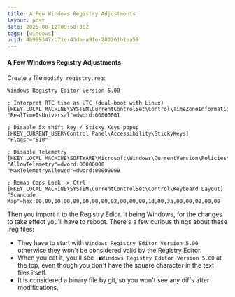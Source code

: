 ```yaml
---
title: A Few Windows Registry Adjustments
layout: post
date: 2025-08-12T09:58:30Z
tags: [windows]
uuid: 4b999347-b71e-43de-a9fe-283261b1ea59
---
```


#### A Few Windows Registry Adjustments

Create a file `modify_registry.reg`:
``` 
Windows Registry Editor Version 5.00

; Interpret RTC time as UTC (dual-boot with Linux)
[HKEY_LOCAL_MACHINE\SYSTEM\CurrentControlSet\Control\TimeZoneInformation]
"RealTimeIsUniversal"=dword:00000001

; Disable 5x shift key / Sticky Keys popup
[HKEY_CURRENT_USER\Control Panel\Accessibility\StickyKeys]
"Flags"="510"

; Disable Telemetry
[HKEY_LOCAL_MACHINE\SOFTWARE\Microsoft\Windows\CurrentVersion\Policies\DataCollection]
"AllowTelemetry"=dword:00000000
"MaxTelemetryAllowed"=dword:00000000

; Remap Caps Lock -> Ctrl
[HKEY_LOCAL_MACHINE\SYSTEM\CurrentControlSet\Control\Keyboard Layout]
"Scancode Map"=hex:00,00,00,00,00,00,00,00,02,00,00,00,1d,00,3a,00,00,00,00,00
```
Then you import it to the Registry Edior. It being Windows, for the changes
to take effect you'll have to reboot. There's a few curious things about
these .reg files:
* They have to start with `Windows Registry Editor Version 5.00`, otherwise
  they won't be considered valid by the Registry Editor.
* When you cat it, you'll see ` ■Windows Registry Editor Version 5.00` at
  the top, even though you don't have the square character in the text
  files itself.
* It is considered a binary file by git, so you won't see any diffs after
  modifications.
